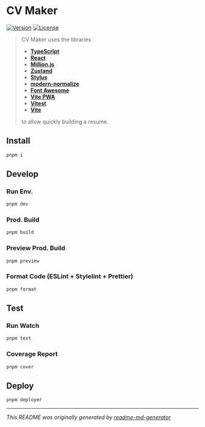 # CV Maker
[![Version](https://img.shields.io/badge/dynamic/json?url=https://raw.githubusercontent.com/eldarlrd/cv-maker/main/package.json&query=version&logo=git-extensions&label=version&labelColor=475569&color=0284c7)](https://github.com/eldarlrd/cv-maker/blob/main/package.json)
[![License](https://img.shields.io/badge/dynamic/json?url=https://raw.githubusercontent.com/eldarlrd/cv-maker/main/package.json&query=license&logo=open-source-initiative&logoColor=fff&label=license&labelColor=475569&color=c026d3)](https://github.com/eldarlrd/cv-maker/blob/main/LICENSE)

> CV Maker uses the libraries
> - **[TypeScript](https://typescriptlang.org)**
> - **[React](https://react.dev)**
> - **[Million.js](https://million.dev)**
> - **[Zustand](https://docs.pmnd.rs/zustand)**
> - **[Stylus](https://stylus-lang.com)**
> - **[modern-normalize](https://github.com/sindresorhus/modern-normalize)**
> - **[Font Awesome](https://fontawesome.com)**
> - **[Vite PWA](https://vite-pwa-org.netlify.app)**
> - **[Vitest](https://vitest.dev)**
> - **[Vite](https://vitejs.dev)**
>
> to allow quickly building a resume.

## Install
```sh
pnpm i
```
## Develop
### Run Env.
```sh
pnpm dev
```
### Prod. Build
```sh
pnpm build
```
### Preview Prod. Build
```sh
pnpm preview
```
### Format Code (ESLint + Stylelint + Prettier)
```sh
pnpm format
```
## Test
### Run Watch
```sh
pnpm test
```
### Coverage Report
```sh
pnpm cover
```
## Deploy
```sh
pnpm deployer
```
***
*This README was originally generated by [readme-md-generator](https://github.com/kefranabg/readme-md-generator)*
